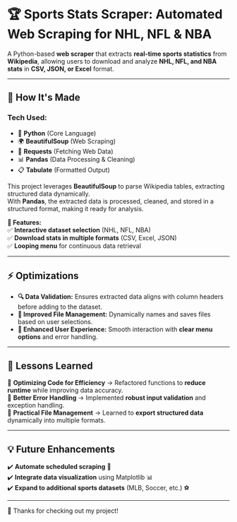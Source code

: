 # 🏆 Sports Stats Scraper: Automated Web Scraping for NHL, NFL & NBA

A Python-based **web scraper** that extracts **real-time sports statistics** from **Wikipedia**, allowing users to download and analyze **NHL, NFL, and NBA stats** in **CSV, JSON, or Excel** format.

---

## 🚀 **How It's Made**
### **Tech Used:**
- 🐍 **Python** (Core Language)
- 🌍 **BeautifulSoup** (Web Scraping)
- 📡 **Requests** (Fetching Web Data)
- 📊 **Pandas** (Data Processing & Cleaning)
- 📋 **Tabulate** (Formatted Output)

This project leverages **BeautifulSoup** to parse Wikipedia tables, extracting structured data dynamically.  
With **Pandas**, the extracted data is processed, cleaned, and stored in a structured format, making it ready for analysis.

**🎯 Features:** <br>
✅ **Interactive dataset selection** (NHL, NFL, NBA)    
✅ **Download stats in multiple formats** (CSV, Excel, JSON)  
✅ **Looping menu** for continuous data retrieval  

---

## ⚡ **Optimizations**
- **🔍 Data Validation:** Ensures extracted data aligns with column headers before adding to the dataset.  
- **📂 Improved File Management:** Dynamically names and saves files based on user selections.    
- **🎯 Enhanced User Experience:** Smooth interaction with **clear menu options** and error handling.  

---

## 🎯 **Lessons Learned**
🔹 **Optimizing Code for Efficiency** → Refactored functions to **reduce runtime** while improving data accuracy.  
🔹 **Better Error Handling** → Implemented **robust input validation** and exception handling.  
🔹 **Practical File Management** → Learned to **export structured data** dynamically into multiple formats.  

---

## 💡 **Future Enhancements**
✔️ **Automate scheduled scraping** 📅  
✔️ **Integrate data visualization** using Matplotlib 📊  
✔️ **Expand to additional sports datasets** (MLB, Soccer, etc.) ⚽  

---

🎉 Thanks for checking out my project!
